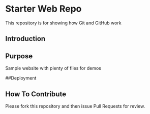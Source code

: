 # Starter Web Repo

This repository is for showing how Git and GitHub work

## Introduction

## Purpose

Sample website with plenty of files for demos

##Deployment

## How To Contribute

Please fork this repository and then issue Pull Requests for review.